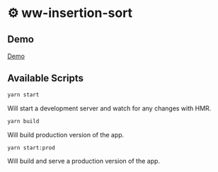 # ⚙ ww-insertion-sort


## Demo

[Demo](https://wwinsertionsort.surge.sh/)




## Available Scripts

```sh
yarn start
```

Will start a development server and watch for any changes with HMR.

```sh
yarn build

```

Will build production version of the app.


```sh
yarn start:prod

```

Will build and serve a production version of the app.

